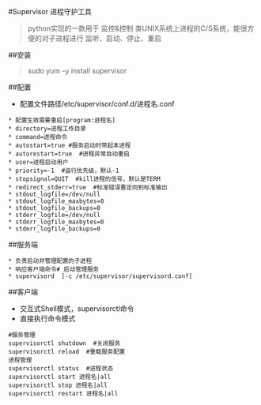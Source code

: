 #Supervisor 进程守护工具
> python实现的一款用于 监控&控制 类UNIX系统上进程的C/S系统，能很方便的对子进程进行 监听、启动、停止、重启  

##安装
> sudo yum -y install supervisor  

##配置
* 配置文件路径/etc/supervisor/conf.d/进程名.conf
```
* 配置生效需要重启[program:进程名]
* directory=进程工作目录
* command=进程命令
* autostart=true #服务启动时带起本进程
* autorestart=true  #进程异常自动重启
* user=进程启动用户
* priority=-1  #运行优先级，默认-1
* stopsignal=QUIT  #kill进程的信号，默认是TERM
* redirect_stderr=true  #标准错误重定向到标准输出
* stdout_logfile=/dev/null
* stdout_logfile_maxbytes=0
* stdout_logfile_backups=0
* stderr_logfile=/dev/null
* stderr_logfile_maxbytes=0
* stderr_logfile_backups=0
```

##服务端
```
* 负责启动并管理配置的子进程
* 响应客户端命令# 启动管理服务
* supervisord  [-c /etc/supervisor/supervisord.conf]
```

##客户端
* 交互式Shell模式，supervisorctl命令
* 直接执行命令模式
```  
#服务管理
supervisorctl shutdown  #关闭服务
supervisorctl reload  #重载服务配置
进程管理
supervisorctl status  #进程状态
supervisorctl start 进程名|all
supervisorctl stop 进程名|all
supervisorctl restart 进程名|all
```

